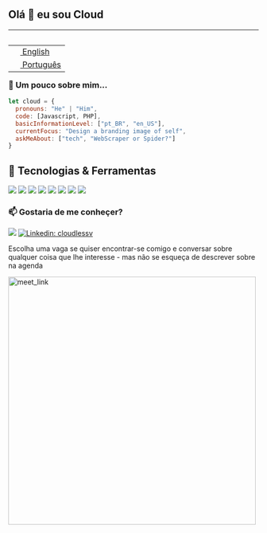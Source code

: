 <h2> Olá 👋 eu sou Cloud</h2>

---

<!-- ![GitHub followers](https://img.shields.io/github/followers/nklowns?label=Seguidores&style=social)
![](https://visitor-badge.glitch.me/badge?page_id=nklowns.nklowns) -->
<!-- [![website](https://img.shields.io/badge/Website-46a2f1.svg?&style=flat-square&logo=Google-Chrome&logoColor=white&link=https://cloudlessv.me/)](https://cloudlessv.me/) -->

<table align="right">
  <tr><td>
    <a href="README.md">
      <img
        src="https://flagcdn.com/16x12/us.png"
        srcset="https://flagcdn.com/32x24/us.png 2x, https://flagcdn.com/48x36/us.png 3x"
        width="16"
        height="12" />
      English
    </a>
  </td></tr>
  <tr><td>
    <a href="README_pt.md">
      <img
        src="https://flagcdn.com/16x12/br.png"
        srcset="https://flagcdn.com/32x24/br.png 2x, https://flagcdn.com/48x36/br.png 3x"
        width="16"
        height="12" />
      Português
    </a>
  </td></tr>
</table>

### 🧐 Um pouco sobre mim...

```javascript
let cloud = {
  pronouns: "He" | "Him",
  code: [Javascript, PHP],
  basicInformationLevel: ["pt_BR", "en_US"],
  currentFocus: "Design a branding image of self",
  askMeAbout: ["tech", "WebScraper or Spider?"]
}
```

## 🔧 Tecnologias & Ferramentas

![](https://img.shields.io/badge/Shell-Pwsh-informational?style=flat&logo=powershell&logoColor=white&color=6aa6f8)
![](https://img.shields.io/badge/OS-Windows-informational?style=flat&logo=windows&logoColor=white&color=6aa6f8)
![](https://img.shields.io/badge/Editor-VS_Code-informational?style=flat&logo=visual-studio-code&logoColor=white&color=6aa6f8)
![](https://img.shields.io/badge/Code-JavaScript-informational?style=flat&logo=javascript&logoColor=white&color=6aa6f8)
![](https://img.shields.io/badge/Code-PHP-informational?style=flat&logo=php&logoColor=white&color=6aa6f8)
![](https://img.shields.io/badge/Code-CSharp-informational?style=flat&logo=csharp&logoColor=white&color=6aa6f8)
![](https://img.shields.io/badge/Code-Vue-informational?style=flat&logo=vue.js&logoColor=white&color=6aa6f8)
![](https://img.shields.io/badge/Tools-PostgreSQL-informational?style=flat&logo=postgresql&logoColor=white&color=6aa6f8)


### 📫 Gostaria de me conheçer?

[![](https://img.shields.io/badge/-resumo-332B40?style=flat-square)](https://resume.io/r/Yx57k9bcJ)
[![Linkedin: cloudlessv](https://img.shields.io/badge/-cloudlessv-blue?style=flat-square&logo=Linkedin&logoColor=white&link=https://www.linkedin.com/in/cloudlessv/)](https://www.linkedin.com/in/cloudlessv/)

Escolha uma vaga se quiser encontrar-se comigo e conversar sobre qualquer coisa que lhe interesse - mas não se esqueça de descrever sobre na agenda

<a href="https://calendly.com/cloudlessv/30min" target="_blank">
  <img width="498" alt="meet_link" src="https://user-images.githubusercontent.com/15426564/144297439-f530f383-e73e-41e0-9914-a9b7d3f432e5.png">
</a>

<!--
## 🗂️ Highlight Projects

[![Readme Card](https://github-readme-stats.vercel.app/api/pin/?username=nklowns&repo=nklowns)](https://github.com/nklowns/nklowns)
-->
